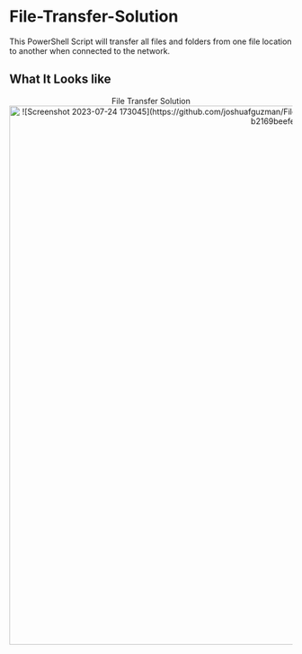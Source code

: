 # File-Transfer-Solution
This PowerShell Script will transfer all files and folders from one file location to another when connected to the network.

<h2>What It Looks like</h2>
<p align="center">
 File Transfer Solution<br>
  <img width="960" alt="![Screenshot 2023-07-24 173045](https://github.com/joshuafguzman/File-Transfer-Solution/assets/106280350/9d091efb-d386-4cc8-a733-b2169beefeb3)
" src="Picture of Code">
